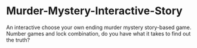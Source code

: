 # Murder-Mystery-Interactive-Story
An interactive choose your own ending murder mystery story-based game. Number games and lock combination, do you have what it takes to find out the truth? 

